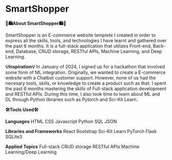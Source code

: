 # SmartShopper

**🧠🛍️About SmartShopper🛍️🧠**

SmartShopper is an E-commerce website templete I created in order to express all the skills, tools, and technologies I have learnt and gathered over the past 6 months. It is a full-stack application that utilizes Front-end, Back-end, Database, CRUD storage, RESTful APIs, Machine Learning, and Deep Learning.

**💡Inspiration💡**
In January of 2024, I signed up for a hackathon that involved some form of ML integration. Originally, we wanted to create a E-commerce website with a Chatbot customer support. However, none of us had the necesary tools, skills, or knowledge to create a product such as that. I spent the past 6 months mastering the skills of Full-stack application development and RESTful APIs. During this time, I also took time to learn about ML and DL through Python libraries such as Pytorch and Sci-Kit Learn.

**🛠️Tools Used🛠️**

**Languages**
HTML
CSS
Javascript
Python
SQL
JSON

**Libraries and Frameworks** 
React
Bootstrap
Sci-Kit Learn
PyTorch
Flask
SQLite3

**Applied Topics** 
Full-stack
CRUD storage
RESTful APIs
Machine Learning/Deep Learning
